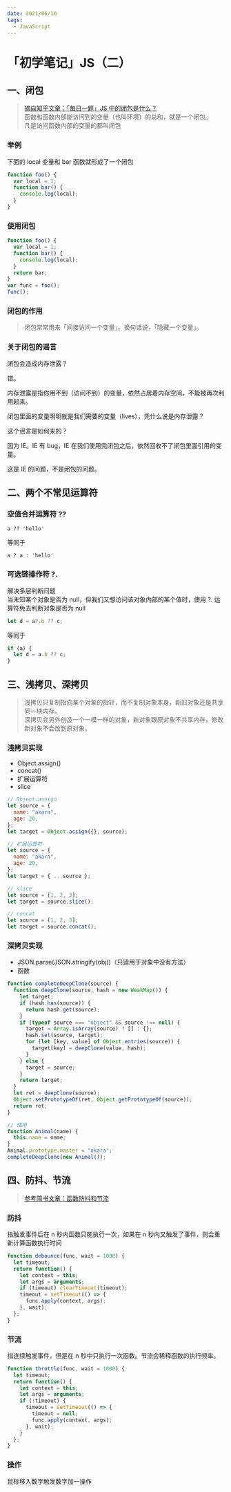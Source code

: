 ```yaml
---
date: 2021/06/10
tags:
  - JavaScript
---
```


# 「初学笔记」JS（二）
## 一、闭包

> [摘自知乎文章：「每日一题」JS 中的闭包是什么？](https://zhuanlan.zhihu.com/p/22486908)  
> 函数和函数内部能访问到的变量（也叫环境）的总和，就是一个闭包。  
> 凡是访问函数内部的变量的都叫闭包

### 举例

下面的 local 变量和 bar 函数就形成了一个闭包

```js
function foo() {
  var local = 1;
  function bar() {
    console.log(local);
  }
}
```

### 使用闭包

```js
function foo() {
  var local = 1;
  function bar() {
    console.log(local);
  }
  return bar;
}
var func = foo();
func();
```

### 闭包的作用

> 闭包常常用来「间接访问一个变量」。换句话说，「隐藏一个变量」。

### 关于闭包的谣言

闭包会造成内存泄露？

错。

内存泄露是指你用不到（访问不到）的变量，依然占居着内存空间，不能被再次利用起来。

闭包里面的变量明明就是我们需要的变量（lives），凭什么说是内存泄露？

这个谣言是如何来的？

因为 IE。IE 有 bug，IE 在我们使用完闭包之后，依然回收不了闭包里面引用的变量。

这是 IE 的问题，不是闭包的问题。

## 二、两个不常见运算符

### 空值合并运算符 ??

```
a ?? 'hello'
```

等同于

```
a ? a : 'hello'
```

### 可选链操作符 ?.

解决多层判断问题  
当未知某个对象是否为 null，但我们又想访问该对象内部的某个值时，使用 ?. 运算符免去判断对象是否为 null

```js
let d = a?.b ?? c;
```

等同于

```js
if (a) {
  let d = a.b ?? c;
}
```

## 三、浅拷贝、深拷贝

> 浅拷贝只复制指向某个对象的指针，而不复制对象本身，新旧对象还是共享同一块内存。  
> 深拷贝会另外创造一个一模一样的对象，新对象跟原对象不共享内存，修改新对象不会改到原对象。

### 浅拷贝实现

- Object.assign()
- concat()
- 扩展运算符
- slice

```js
// Object.assign
let source = {
  name: "akara",
  age: 20,
};
let target = Object.assign({}, source);

// 扩展运算符
let source = {
  name: "akara",
  age: 20,
};
let target = { ...source };

// slice
let source = [1, 2, 3];
let target = source.slice();

// concat
let source = [1, 2, 3];
let target = source.concat();
```

### 深拷贝实现

- JSON.parse(JSON.stringify(obj))（只适用于对象中没有方法）
- 函数

```js
function completeDeepClone(source) {
  function deepClone(source, hash = new WeakMap()) {
    let target;
    if (hash.has(source)) {
      return hash.get(source);
    }
    if (typeof source === "object" && source !== null) {
      target = Array.isArray(source) ? [] : {};
      hash.set(source, target);
      for (let [key, value] of Object.entries(source)) {
        target[key] = deepClone(value, hash);
      }
    } else {
      target = source;
    }
    return target;
  }
  let ret = deepClone(source);
  Object.setPrototypeOf(ret, Object.getPrototypeOf(source));
  return ret;
}

// 使用
function Animal(name) {
  this.name = name;
}
Animal.prototype.master = "akara";
completeDeepClone(new Animal());
```

## 四、防抖、节流
> [参考简书文章：函数防抖和节流](https://www.jianshu.com/p/c8b86b09daf0)  


### 防抖
指触发事件后在 n 秒内函数只能执行一次，如果在 n 秒内又触发了事件，则会重新计算函数执行时间

```js
function debounce(func, wait = 1000) {
  let timeout;
  return function() {
    let context = this;
    let args = arguments;
    if (timeout) clearTimeout(timeout);
    timeout = setTimeout(() => {
      func.apply(context, args);
    }, wait);
  };
}
```

### 节流
指连续触发事件，但是在 n 秒中只执行一次函数。节流会稀释函数的执行频率。

```js
function throttle(func, wait = 1000) {
  let timeout;
  return function() {
    let context = this;
    let args = arguments;
    if (!timeout) {
      timeout = setTimeout(() => {
        timeout = null;
        func.apply(context, args);
      }, wait);
    }
  };
}
```
### 操作
鼠标移入数字触发数字加一操作
<Common />  

<Debounce />  

<Throttle />  
